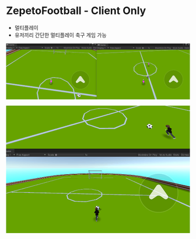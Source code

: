 # ZepetoFootball - Client Only
 
 - 멀티플레이
 - 유저끼리 간단한 멀티플레이 축구 게임 가능

![gif](Animation2.gif)  

![gif](Animation.gif)
